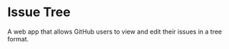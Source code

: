 Issue Tree
==========

A web app that allows GitHub users to view and edit their issues in a tree format.
